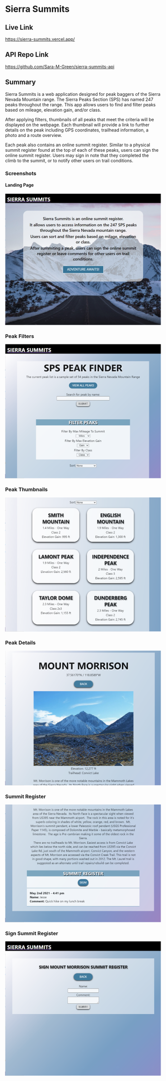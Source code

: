 # Sierra Summits

## Live Link

https://sierra-summits.vercel.app/

## API Repo Link

https://github.com/Sara-M-Green/sierra-summits-api

## Summary

Sierra Summits is a web application designed for peak baggers of the Sierra Nevada Mountain range. The Sierra Peaks Section (SPS) has named 247 peaks throughout the range. This app allows users to find and filter peaks based on mileage, elevation gain, and/or class.

After applying filters, thumbnails of all peaks that meet the criteria will be displayed on the webpage. Each thumbnail will provide a link to further details on the peak including GPS coordinates, trailhead information, a photo and a route overview. 

Each peak also contains an online summit register. Similar to a physical summit register found at the top of each of these peaks, users can sign the online summit register. Users may sign in note that they completed the climb to the summit, or to notify other users on trail conditions.

### Screenshots

#### Landing Page

![Home Page Screen Shot](./src/images/landingPage_screenshot.png?raw=true "Home Page")


### Peak Filters

![Peak Filters Screen Shot](./src/images/peaksFilter_screenshot.png?raw=true "Filter Peaks Page")

### Peak Thumbnails

![Peak Thumbnails Screen Shot](./src/images/thumbnails_screenshot.png?raw=true "Filtered Peak Thumbnails")

### Peak Details

![Peak Details Screen Shot](./src/images/peak_screenshot.png?raw=true "Peak Details Page")

### Summit Register

![Peak Details Screen Shot](./src/images/summitRegister_screenshot.png?raw=true "Peak Summit Register")

### Sign Summit Register

![Peak Details Screen Shot](./src/images/addComment_screenshot.png?raw=true "Peak Summit Register")

